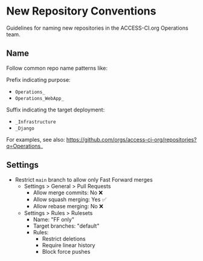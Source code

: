 # New Repository Conventions
Guidelines for naming new repositories in the ACCESS-CI.org Operations team.

## Name
Follow common repo name patterns like:

Prefix indicating purpose:
* `Operations_`
* `Operations_WebApp_`

Suffix indicating the target deployment:
* `_Infrastructure`
* `_Django`

For examples, see also:
https://github.com/orgs/access-ci-org/repositories?q=Operations_

## Settings
* Restrict `main` branch to allow only Fast Forward merges
  * Settings > General > Pull Requests
    * Allow merge commits: No :x:
    * Allow squash merging: Yes :white_check_mark:
    * Allow rebase merging: No :x:
  * Settings > Rules > Rulesets
    * Name: "FF only"
    * Target branches: "default"
    * Rules:
      * Restrict deletions
      * Require linear history
      * Block force pushes
